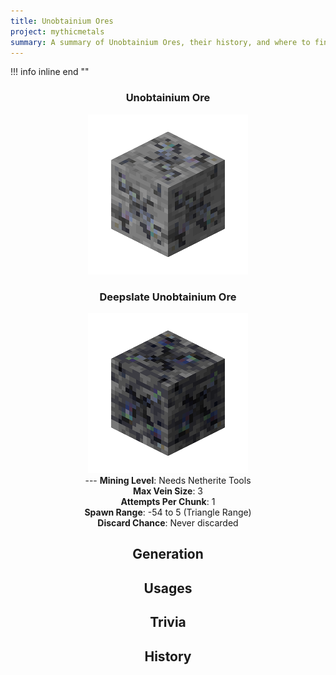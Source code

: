 ```yaml
---
title: Unobtainium Ores
project: mythicmetals
summary: A summary of Unobtainium Ores, their history, and where to find them.
---
```


!!! info inline end ""
    <center class=tooltip>
    <h3>**Unobtainium Ore**</h3>
    ![WRITE ALT TEXT HERE](../../assets/mythicmetals/unobtainium_ore.png)<br>
    <h3>**Deepslate Unobtainium Ore**</h3>
    ![WRITE ALT TEXT HERE](../../assets/mythicmetals/deepslate_unobtainium_ore.png)<br>
    ---
    **Mining Level**: Needs Netherite Tools<br>
    **Max Vein Size**: 3<br>
    **Attempts Per Chunk**: 1<br>
    **Spawn Range**: -54 to 5 (Triangle Range)<br>
    **Discard Chance**: Never discarded<br>


## Generation

## Usages

## Trivia

## History
